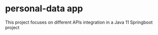 # personal-data app
This project focuses on different APIs integration in a Java 11 Springboot project

